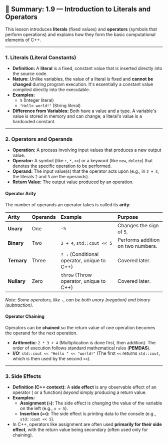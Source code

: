 ## 📄 Summary: 1.9 — Introduction to Literals and Operators

This lesson introduces **literals** (fixed values) and **operators** (symbols that perform operations) and explains how they form the basic computational elements of C++.

---

### 1. Literals (Literal Constants)

* **Definition:** A **literal** is a fixed, constant value that is inserted directly into the source code.
* **Nature:** Unlike variables, the value of a literal is fixed and **cannot be changed** during program execution. It's essentially a constant value compiled directly into the executable.
* **Examples:**
    * `5` (Integer literal)
    * `"Hello world!"` (String literal)
* **Difference from Variables:** Both have a value and a type. A variable's value is stored in memory and can change; a literal's value is a hardcoded constant.

---

### 2. Operators and Operands

* **Operation:** A process involving input values that produces a new output value.
* **Operator:** A symbol (like `+`, `*`, `<<`) or a keyword (like `new`, `delete`) that denotes the specific operation to be performed.
* **Operand:** The input value(s) that the operator acts upon (e.g., in `2 + 3`, the literals `2` and `3` are the operands).
* **Return Value:** The output value produced by an operation.

#### Operator Arity

The number of operands an operator takes is called its **arity**:

| Arity | Operands | Example | Purpose |
| :--- | :--- | :--- | :--- |
| **Unary** | One | `-5` | Changes the sign of `5`. |
| **Binary** | Two | `3 + 4`, `std::cout << 5` | Performs addition on two numbers. |
| **Ternary** | Three | `? :` (Conditional operator, unique to C++) | Covered later. |
| **Nullary** | Zero | `throw` (Throw operator, unique to C++) | Covered later. |

*Note: Some operators, like `-`, can be both unary (negation) and binary (subtraction).*

#### Operator Chaining

Operators can be **chained** so the return value of one operation becomes the operand for the next operation.

* **Arithmetic:** `2 * 3 + 4` (Multiplication is done first, then addition). The order of execution follows standard mathematical rules (**PEMDAS**).
* **I/O:** `std::cout << "Hello " << "world!"` (The first `<<` returns `std::cout`, which is then used by the second `<<`).

---

### 3. Side Effects

* **Definition (C++ context):** A **side effect** is any observable effect of an operator ( or a function) *beyond* simply producing a return value.
* **Examples:**
    * **Assignment (`=`):** The side effect is changing the value of the variable on the left (e.g., `x = 5`).
    * **Insertion (`<<`):** The side effect is printing data to the console (e.g., `std::cout << 5`).
* In C++, operators like assignment are often used **primarily for their side effect**, with the return value being secondary (often used only for chaining).